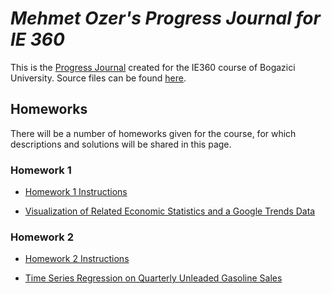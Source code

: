 
# *Mehmet Ozer's Progress Journal for IE 360*

This is the [Progress Journal](https://bu-ie-360.github.io/spring22-sencer4898/) created for the IE360 course of Bogazici University. Source files can be found [here](https://github.com/BU-IE-360/spring22-sencer4898).


## Homeworks

There will be a number of homeworks given for the course, for which descriptions and solutions will be shared in this page.

 ### Homework 1

* [Homework 1 Instructions](https://bu-ie-360.github.io/spring22-sencer4898/files/HW1/IE360_Spring22_HW1.pdf)

* [Visualization of Related Economic Statistics and a Google Trends Data](https://bu-ie-360.github.io/spring22-sencer4898/files/HW1/IE360_HW1.html)

 ### Homework 2

* [Homework 2 Instructions](https://bu-ie-360.github.io/spring22-sencer4898/files/HW2/IE360_Spring22_HW2.pdf)

* [Time Series Regression on Quarterly Unleaded Gasoline Sales](https://bu-ie-360.github.io/spring22-sencer4898/files/HW2/IE360_HW2.html)

<!--
### Homework 1

* [Homework 1 Instructions](https://bu-ie-582.github.io/fall21-sencer4898/files/IE582_Fall21_Homework1.pdf)

* [Curse of Dimensionality and Data Manipulation on Images](https://bu-ie-582.github.io/fall21-sencer4898/files/HW1.html)
 
<!-- ### Homework 2

* [Homework 2 Instructions](https://bu-ie-582.github.io/fall21-sencer4898/files/IE582_Fall21_Homework2.pdf)

* [Dimensionality Reduction, MDS with Turkey Map and PCA on Time series Data](https://bu-ie-582.github.io/fall21-sencer4898/files/HW2.html)

### Homework 3

* [Homework 3 Instructions](https://bu-ie-582.github.io/fall21-sencer4898/files/IE582_Fall21_Homework3.pdf)

* [KNN and Logistic Regression on Time Series Data](https://bu-ie-582.github.io/fall21-sencer4898/files/HW3.html)

### Homework 4

* [Homework 4 Instructions](https://bu-ie-582.github.io/fall21-sencer4898/files/IE582_Fall21_Homework4.pdf)

* [Multiple Instance Learning on Musk1 Data](https://bu-ie-582.github.io/fall21-sencer4898/files/HW4.html)

### Final Project

* [Project Instructions](https://bu-ie-582.github.io/fall21-sencer4898/files/IE582_Fall21_Project.pdf)

* [Gender Prediction based on E-commerce Data](https://bu-ie-582.github.io/fall21-sencer4898/files/ProjectReport.html)

 -->
